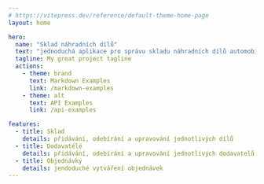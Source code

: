 ```yaml
---
# https://vitepress.dev/reference/default-theme-home-page
layout: home

hero:
  name: "Sklad náhradních dílů"
  text: "jednoduchá aplikace pro správu skladu náhradních dílů automobilů"
  tagline: My great project tagline
  actions:
    - theme: brand
      text: Markdown Examples
      link: /markdown-examples
    - theme: alt
      text: API Examples
      link: /api-examples

features:
  - title: Sklad
    details: přidávání, odebírání a upravování jednotlivých dílů
  - title: Dodavatélé
    details: přidávání, odebírání a upravování jednotlivých dodavatelů a jejich kontakt
  - title: Objednávky
    details: jendoduché vytváření objednávek
---
```


